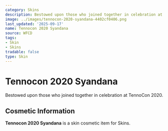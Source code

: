 ```yaml
---
category: Skins
description: Bestowed upon those who joined together in celebration at TennoCon 2020.
image: ../images/tennocon-2020-syandana-4402cf0406.png
last_updated: '2025-09-17'
name: Tennocon 2020 Syandana
source: WFCD
tags:
- Skin
- Skins
tradable: false
type: Skin
---
```


# Tennocon 2020 Syandana

Bestowed upon those who joined together in celebration at TennoCon 2020.

## Cosmetic Information

**Tennocon 2020 Syandana** is a skin cosmetic item for Skins.

